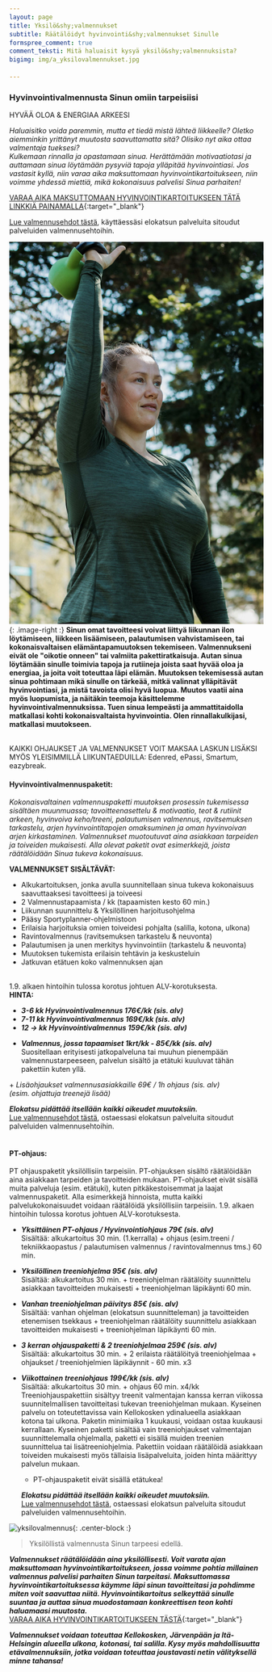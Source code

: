 ```yaml
---
layout: page
title: Yksilö&shy;valmennukset
subtitle: Räätälöidyt hyvinvointi&shy;valmennukset Sinulle
formspree_comment: true
comment_teksti: Mitä haluaisit kysyä yksilö&shy;valmennuksista?
bigimg: img/a_yksilovalmennukset.jpg

---
```

### Hyvinvointivalmennusta Sinun omiin tarpeisiisi

<p></p>
<p class="otsikkolistapalkki">HYVÄÄ OLOA & ENERGIAA ARKEESI</p>

_Haluaisitko voida paremmin, mutta et tiedä mistä lähteä liikkeelle? Oletko aiemminkin yrittänyt muutosta saavuttamatta sitä? Olisiko nyt aika ottaa valmentaja tueksesi?  
Kulkemaan rinnalla ja opastamaan sinua. Herättämään motivaatiotasi ja auttamaan sinua löytämään pysyviä tapoja ylläpitää hyvinvointiasi. Jos vastasit kyllä, niin varaa aika maksuttomaan hyvinvointikartoitukseen, niin voimme yhdessä miettiä, mikä kokonaisuus palvelisi Sinua parhaiten!_

[VARAA AIKA MAKSUTTOMAAN HYVINVOINTIKARTOITUKSEEN TÄTÄ LINKKIÄ PAINAMALLA](https://forms.gle/e7aHDGhY2PMwYN3q8){:target="_blank"} 

[Lue valmennusehdot tästä](/valmennusehdot), käyttäessäsi elokatsun palveluita sitoudut palveluiden valmennusehtoihin.

![Yksilövalmennus](/img/yksilo_ohjaus.jpg "Yksilövalmennus"){: .image-right :}
**Sinun omat tavoitteesi voivat liittyä liikunnan ilon löytämiseen, liikkeen lisäämiseen, palautumisen vahvistamiseen, tai kokonaisvaltaisen elämäntapamuutoksen tekemiseen. Valmennukseni eivät ole "oikotie onneen" tai valmiita pakettiratkaisuja. Autan sinua löytämään sinulle toimivia tapoja ja rutiineja joista saat hyvää oloa ja energiaa, ja joita voit toteuttaa läpi elämän. Muutoksen tekemisessä autan sinua pohtimaan mikä sinulle on tärkeää, mitkä valinnat ylläpitävät hyvinvointiasi, ja mistä tavoista olisi hyvä luopua. Muutos vaatii aina myös luopumista, ja näitäkin teemoja käsittelemme hyvinvointivalmennuksissa. Tuen sinua lempeästi ja ammattitaidolla matkallasi kohti kokonaisvaltaista hyvinvointia. Olen rinnallakulkijasi, matkallasi muutokseen.**

<br/>
KAIKKI OHJAUKSET JA VALMENNUKSET VOIT MAKSAA LASKUN LISÄKSI MYÖS YLEISIMMILLÄ LIIKUNTAEDUILLA: Edenred, ePassi, Smartum, eazybreak.


 
#### Hyvinvointivalmennuspaketit:

_Kokonaisvaltainen valmennuspaketti muutoksen prosessin tukemisessa sisältäen muunmuassa; tavoitteenasettelu & motivaatio, teot &
rutiinit arkeen, hyvinvoiva keho/treeni, palautumisen valmennus, ravitsemuksen tarkastelu, arjen hyvinvointitapojen
omaksuminen ja oman hyvinvoivan arjen kirkastaminen. Valmennukset muotoutuvat aina asiakkaan tarpeiden ja toiveiden mukaisesti. Alla olevat paketit ovat esimerkkejä, joista räätälöidään Sinua tukeva kokonaisuus._

 **VALMENNUKSET SISÄLTÄVÄT:**

* Alkukartoituksen, jonka avulla suunnitellaan sinua tukeva kokonaisuus saavuttaaksesi tavoitteesi ja toiveesi
* 2 Valmennustapaamista / kk (tapaamisten kesto 60 min.)
* Liikunnan suunnittelu & Yksilöllinen harjoitusohjelma
* Pääsy Sportyplanner-ohjelmistoon
* Erilaisia harjoituksia omien toiveidesi pohjalta (salilla, kotona, ulkona)
* Ravintovalmennus (ravitsemuksen tarkastelu & neuvonta)
* Palautumisen ja unen merkitys hyvinvointiin (tarkastelu & neuvonta)
* Muutoksen tukemista erilaisin tehtävin ja keskusteluin
* Jatkuvan etätuen koko valmennuksen ajan
  <br/><br/>  

1.9. alkaen hintoihin tulossa korotus johtuen ALV-korotuksesta.  
**HINTA:**
* **_3-6 kk Hyvinvointivalmennus 176€/kk (sis. alv)_**
* **_7-11 kk Hyvinvointivalmennus 169€/kk (sis. alv)_**
* **_12 -> kk Hyvinvointivalmennus 159€/kk (sis. alv)_**

<!-- -->
* **_Valmennus, jossa tapaamiset 1krt/kk - 85€/kk (sis. alv)_**  
 Suositellaan erityisesti jatkopalveluna tai muuhun pienempään valmennustarpeeseen, palvelun sisältö ja etätuki kuuluvat tähän pakettiin kuten yllä.

 
\+  _Lisäohjaukset valmennusasiakkaille 69€ / 1h ohjaus (sis. alv)  
(esim. ohjattuja treenejä lisää)_

**_Elokatsu pidättää itsellään kaikki oikeudet muutoksiin._**  
[Lue valmennusehdot tästä](/valmennusehdot), ostaessasi elokatsun palveluita sitoudut palveluiden valmennusehtoihin.
<br/><br/>
#### PT-ohjaus:
 PT ohjauspaketit yksilöllisiin tarpeisiin. PT-ohjauksen sisältö räätälöidään aina asiakkaan tarpeiden ja tavoitteiden mukaan. PT-ohjaukset eivät sisällä muita palveluja (esim. etätuki), kuten pitkäkestoisemmat ja laajat valmennuspaketit. Alla esimerkkejä hinnoista, mutta kaikki palvelukokonaisuudet voidaan räätälöidä yksilöllisiin tarpeisiin. 1.9. alkaen hintoihin tulossa korotus johtuen ALV-korotuksesta.  

* **_Yksittäinen PT-ohjaus / Hyvinvointiohjaus 79€ (sis. alv)_**  
  Sisältää: alkukartoitus 30 min. (1.kerralla) + ohjaus (esim.treeni / tekniikkaopastus / palautumisen valmennus / ravintovalmennus tms.) 60 min.

* **_Yksilöllinen treeniohjelma 95€ (sis. alv)_**  
  Sisältää: alkukartoitus 30 min. + treeniohjelman räätälöity suunnittelu asiakkaan tavoitteiden mukaisesti + treeniohjelman läpikäynti 60 min.   

* **_Vanhan treeniohjelman päivitys 85€ (sis. alv)_**  
  Sisältää: vanhan ohjelman (elokatsun suunnitteleman) ja tavoitteiden etenemisen tsekkaus + treeniohjelman räätälöity suunnittelu asiakkaan tavoitteiden mukaisesti + treeniohjelman läpikäynti 60 min.    

* **_3 kerran ohjauspaketti & 2 treeniohjelmaa 259€ (sis. alv)_**  
  Sisältää: alkukartoitus 30 min. + 2 erilaista räätälöityä treeniohjelmaa + ohjaukset / treeniohjelmien läpikäynnit - 60 min. x3   

* **_Viikottainen treeniohjaus 199€/kk (sis. alv)_**   
  Sisältää: alkukartoitus 30 min. + ohjaus 60 min. x4/kk
  Treeniohjauspakettiin sisältyy treenit valmentajan kanssa kerran viikossa suunnitelmallisen tavoitteitasi tukevan treeniohjelman mukaan. Kyseinen palvelu on toteutettavissa vain Kellokosken ydinalueella asiakkaan kotona tai ulkona. Paketin minimiaika 1 kuukausi, voidaan ostaa kuukausi kerrallaan. Kyseinen paketti sisältää vain treeniohjaukset valmentajan suunnittelemalla ohjelmalla, paketti ei sisällä muiden treenien suunnittelua tai lisätreeniohjelmia. Pakettiin voidaan räätälöidä asiakkaan toiveiden mukaisesti myös tällaisia lisäpalveluita, joiden hinta määrittyy palvelun mukaan.

  + PT-ohjauspaketit eivät sisällä etätukea!

  **_Elokatsu pidättää itsellään kaikki oikeudet muutoksiin._**  
[Lue valmennusehdot tästä](/valmennusehdot), ostaessasi elokatsun palveluita sitoudut palveluiden valmennusehtoihin.

![yksilovalmennus](/img/yksilovalmennus_1.jpg "Yksilövalmennus"){: .center-block :}

> Yksilöllistä valmennusta Sinun tarpeesi edellä.

**_Valmennukset räätälöidään aina yksilöllisesti.  Voit varata ajan maksuttomaan hyvinvointikartoitukseen, jossa voimme pohtia millainen valmennus palvelisi parhaiten Sinun tarpeitasi. Maksuttomassa hyvinvointikartoituksessa käymme läpi sinun tavoitteitasi ja pohdimme miten voit saavuttaa niitä. Hyvinvointikartoitus selkeyttää sinulle suuntaa ja auttaa sinua muodostamaan konkreettisen teon kohti haluamaasi muutosta._**  
[VARAA AIKA HYVINVOINTIKARTOITUKSEEN TÄSTÄ](https://forms.gle/e7aHDGhY2PMwYN3q8){:target="_blank"} 

**_Valmennukset voidaan toteuttaa Kellokosken, Järvenpään ja Itä-Helsingin alueella ulkona, kotonasi, tai salilla. Kysy myös mahdollisuutta etävalmennuksiin, jotka voidaan toteuttaa joustavasti netin välityksellä minne tahansa!_**